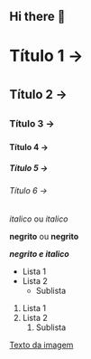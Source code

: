 ## Hi there 👋

<!-- Cabeçalhos -->

# Título 1 -> <h1></h1>
## Título 2 -> <h2></h2>
### Título 3 -> <h3></h3>
#### Título 4 -> <h4></h4>
##### Título 5 -> <h5></h5>
###### Título 6 -> <h6></h6>

*italico* ou _italico_

**negrito** ou __negrito__

___negrito e italico___

- Lista 1
- Lista 2
  - Sublista

1. Lista 1
2. Lista 2
   1. Sublista

[Texto da imagem](https://img.freepik.com/vetores-premium/laptop-de-banner-de-educacao-online-de-desenho-animado-com-elementos-de-aprendizagem-desenhados-a-mao_601576-22.jpg?w=900)


<!--
**islasmatheus/islasmatheus** is a ✨ _special_ ✨ repository because its `README.md` (this file) appears on your GitHub profile.

Here are some ideas to get you started:

- 🔭 I’m currently working on ...
- 🌱 I’m currently learning ...
- 👯 I’m looking to collaborate on ...
- 🤔 I’m looking for help with ...
- 💬 Ask me about ...
- 📫 How to reach me: ...
- 😄 Pronouns: ...
- ⚡ Fun fact: ...
-->
